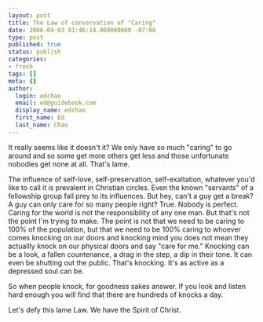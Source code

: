```yaml
---
layout: post
title: The Law of conservation of "Caring"
date: 2006-04-03 01:46:14.000000000 -07:00
type: post
published: true
status: publish
categories:
- fresh
tags: []
meta: {}
author:
  login: edchao
  email: ed@guidebook.com
  display_name: edchao
  first_name: Ed
  last_name: Chao
---
```

<p>It really seems like it doesn't it?  We only have so much "caring" to go around and so some get more others get less and those unfortunate nobodies get none at all.  That's lame.</p>
<p>The influence of self-love, self-preservation, self-exaltation, whatever you'd like to call it is prevalent in Christian circles.  Even the known "servants" of a fellowship group fall prey to its influences.  But hey, can't a guy get a break?  A guy can only care for so many people right?  True.  Nobody is perfect.  Caring for the world is not the responsibility of any one man.  But that's not the point I'm trying to make.  The point is not that we need to be caring to 100% of the population, but that we need to be 100% caring to whoever comes knocking on our doors and knocking mind you does not mean they actuallly knock on our physical doors and say "care for me."  Knocking can be a look, a fallen countenance, a drag in the step, a dip in their tone.  It can even be shutting out the public.  That's knocking.  It's as active as a depressed soul can be.</p>
<p>So when people knock, for goodness sakes answer.   If you look and listen hard enough you will find that there are hundreds of knocks a day.</p>
<p>Let's defy this lame Law.  We have the Spirit of Christ.</p>
